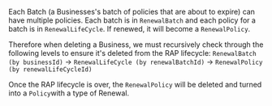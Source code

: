 Each Batch (a Businesses's batch of policies that are about to expire) can have multiple policies. Each batch is in `RenewalBatch` and each policy for a batch is in `RenewalLifeCycle`. If renewed, it will become a `RenewalPolicy`. 

Therefore when deleting a Business, we must recursively check through the following levels to ensure it's deleted from the RAP lifecycle:
`RenewalBatch (by businessId)` -> 
`RenewalLifeCycle (by renewalBatchId)` ->
`RenewalPolicy (by renewalLifeCycleId)`

Once the RAP lifecycle is over, the `RenewalPolicy` will be deleted and turned into a `Policy`with a type of Renewal.